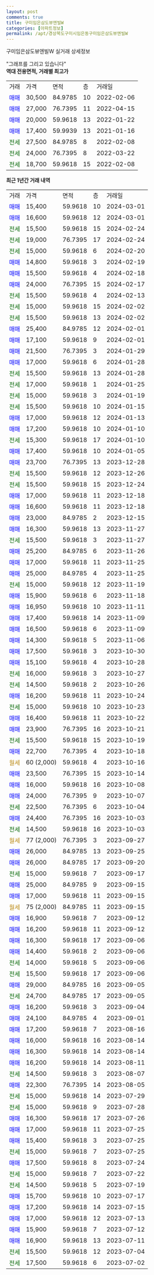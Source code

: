 ```yaml
---
layout: post
comments: true
title: 구미임은삼도뷰엔빌W
categories: [아파트정보]
permalink: /apt/경상북도구미시임은동구미임은삼도뷰엔빌W
---
```


구미임은삼도뷰엔빌W 실거래 상세정보

<script type="text/javascript">
  google.charts.load('current', {'packages':['line', 'corechart']});
  google.charts.setOnLoadCallback(drawChart);

  function drawChart() {
    var data = new google.visualization.DataTable();
    data.addColumn('date', '거래일');
    data.addColumn('number', "매매");
    data.addColumn('number', "전세");
    data.addColumn('number', "전매");

    data.addRows([[new Date(Date.parse("2024-03-01")), 15400, null, null], [new Date(Date.parse("2024-03-01")), 16600, null, null], [new Date(Date.parse("2024-02-24")), null, 15500, null], [new Date(Date.parse("2024-02-24")), null, 19000, null], [new Date(Date.parse("2024-02-20")), null, 15000, null], [new Date(Date.parse("2024-02-19")), 14800, null, null], [new Date(Date.parse("2024-02-18")), 15500, null, null], [new Date(Date.parse("2024-02-17")), 24000, null, null], [new Date(Date.parse("2024-02-13")), null, 15500, null], [new Date(Date.parse("2024-02-02")), null, 15000, null], [new Date(Date.parse("2024-02-02")), null, 15500, null], [new Date(Date.parse("2024-02-01")), 25400, null, null], [new Date(Date.parse("2024-02-01")), 17100, null, null], [new Date(Date.parse("2024-01-29")), 21500, null, null], [new Date(Date.parse("2024-01-28")), 17000, null, null], [new Date(Date.parse("2024-01-28")), null, 15500, null], [new Date(Date.parse("2024-01-25")), null, 17000, null], [new Date(Date.parse("2024-01-19")), null, 15000, null], [new Date(Date.parse("2024-01-15")), null, 15500, null], [new Date(Date.parse("2024-01-13")), 17000, null, null], [new Date(Date.parse("2024-01-10")), 17200, null, null], [new Date(Date.parse("2024-01-10")), null, 15300, null], [new Date(Date.parse("2024-01-05")), 17400, null, null], [new Date(Date.parse("2023-12-28")), 23700, null, null], [new Date(Date.parse("2023-12-26")), null, 15500, null], [new Date(Date.parse("2023-12-24")), null, 15500, null], [new Date(Date.parse("2023-12-18")), 17000, null, null], [new Date(Date.parse("2023-12-18")), 16600, null, null], [new Date(Date.parse("2023-12-15")), 23000, null, null], [new Date(Date.parse("2023-11-27")), 16300, null, null], [new Date(Date.parse("2023-11-27")), null, 15500, null], [new Date(Date.parse("2023-11-26")), 25200, null, null], [new Date(Date.parse("2023-11-25")), 17000, null, null], [new Date(Date.parse("2023-11-25")), 25000, null, null], [new Date(Date.parse("2023-11-19")), null, 15000, null], [new Date(Date.parse("2023-11-18")), 15900, null, null], [new Date(Date.parse("2023-11-11")), 16950, null, null], [new Date(Date.parse("2023-11-09")), 17400, null, null], [new Date(Date.parse("2023-11-09")), 16500, null, null], [new Date(Date.parse("2023-11-06")), 14300, null, null], [new Date(Date.parse("2023-10-30")), 17500, null, null], [new Date(Date.parse("2023-10-28")), 15100, null, null], [new Date(Date.parse("2023-10-27")), null, 16000, null], [new Date(Date.parse("2023-10-26")), null, 14500, null], [new Date(Date.parse("2023-10-24")), 16200, null, null], [new Date(Date.parse("2023-10-23")), null, 15000, null], [new Date(Date.parse("2023-10-22")), 16400, null, null], [new Date(Date.parse("2023-10-21")), 23900, null, null], [new Date(Date.parse("2023-10-19")), null, 15500, null], [new Date(Date.parse("2023-10-18")), 22700, null, null], [new Date(Date.parse("2023-10-16")), null, null, null], [new Date(Date.parse("2023-10-14")), 23500, null, null], [new Date(Date.parse("2023-10-08")), 16000, null, null], [new Date(Date.parse("2023-10-07")), 24000, null, null], [new Date(Date.parse("2023-10-04")), null, 22500, null], [new Date(Date.parse("2023-10-03")), 24400, null, null], [new Date(Date.parse("2023-10-03")), null, 14500, null], [new Date(Date.parse("2023-09-27")), null, null, null], [new Date(Date.parse("2023-09-25")), 26000, null, null], [new Date(Date.parse("2023-09-20")), 26000, null, null], [new Date(Date.parse("2023-09-17")), null, 15000, null], [new Date(Date.parse("2023-09-15")), 25000, null, null], [new Date(Date.parse("2023-09-15")), 17000, null, null], [new Date(Date.parse("2023-09-15")), null, null, null], [new Date(Date.parse("2023-09-12")), 16900, null, null], [new Date(Date.parse("2023-09-12")), 16200, null, null], [new Date(Date.parse("2023-09-06")), 16300, null, null], [new Date(Date.parse("2023-09-06")), 14400, null, null], [new Date(Date.parse("2023-09-06")), null, 14000, null], [new Date(Date.parse("2023-09-06")), null, 15500, null], [new Date(Date.parse("2023-09-05")), 29000, null, null], [new Date(Date.parse("2023-09-05")), null, 24700, null], [new Date(Date.parse("2023-09-04")), 16200, null, null], [new Date(Date.parse("2023-09-01")), 24100, null, null], [new Date(Date.parse("2023-08-16")), 17200, null, null], [new Date(Date.parse("2023-08-14")), 16000, null, null], [new Date(Date.parse("2023-08-14")), 16300, null, null], [new Date(Date.parse("2023-08-11")), 16200, null, null], [new Date(Date.parse("2023-08-07")), null, 14500, null], [new Date(Date.parse("2023-08-05")), 22300, null, null], [new Date(Date.parse("2023-07-29")), null, 15000, null], [new Date(Date.parse("2023-07-28")), null, 15000, null], [new Date(Date.parse("2023-07-26")), 16300, null, null], [new Date(Date.parse("2023-07-25")), 17000, null, null], [new Date(Date.parse("2023-07-25")), 15400, null, null], [new Date(Date.parse("2023-07-25")), null, 15000, null], [new Date(Date.parse("2023-07-24")), 17500, null, null], [new Date(Date.parse("2023-07-22")), null, 15000, null], [new Date(Date.parse("2023-07-19")), null, 14500, null], [new Date(Date.parse("2023-07-17")), 15700, null, null], [new Date(Date.parse("2023-07-15")), 17200, null, null], [new Date(Date.parse("2023-07-13")), 17000, null, null], [new Date(Date.parse("2023-07-12")), 15900, null, null], [new Date(Date.parse("2023-07-11")), 16900, null, null], [new Date(Date.parse("2023-07-04")), null, 15500, null], [new Date(Date.parse("2023-07-02")), null, 17500, null]]);

    var options = {
      hAxis: {
        format: 'yyyy/MM/dd'
      },    
      lineWidth: 0,
      pointsVisible: true,    
      title: '최근 1년간 유형별 실거래가 분포',
      legend: { position: 'bottom' }
    };

    var formatter = new google.visualization.NumberFormat({pattern:'###,###'} );
    formatter.format(data, 1);
    formatter.format(data, 2);
    
    setTimeout(function() {
        var chart = new google.visualization.LineChart(document.getElementById('columnchart_material'));
        chart.draw(data, (options));
        document.getElementById('loading').style.display = 'none';
    }, 200);
  }
</script>


<div id="loading" style="z-index:20; display: block; margin-left: 0px">"그래프를 그리고 있습니다"</div>
<div id="columnchart_material" style="width: 95%; margin-left: 0px; display: block"></div>
<!-- contents start -->
<b>역대 전용면적, 거래별 최고가</b>
<table class="sortable">
    <tr>
      <td>거래</td>
      <td>가격</td>
      <td>면적</td>
      <td>층</td>
      <td>거래일</td>
    </tr>
        <tr>
          <td><a style="color: blue">매매</a></td>
          <td>30,500</td>
          <td>84.9785</td>
          <td>10</td>
          <td>2022-02-06</td>
        </tr>            <tr>
          <td><a style="color: blue">매매</a></td>
          <td>27,000</td>
          <td>76.7395</td>
          <td>11</td>
          <td>2022-04-15</td>
        </tr>            <tr>
          <td><a style="color: blue">매매</a></td>
          <td>20,000</td>
          <td>59.9618</td>
          <td>13</td>
          <td>2022-01-22</td>
        </tr>            <tr>
          <td><a style="color: blue">매매</a></td>
          <td>17,400</td>
          <td>59.9939</td>
          <td>13</td>
          <td>2021-01-16</td>
        </tr>        
        <tr>
              <td><a style="color: darkgreen">전세</a></td>
              <td>27,500</td>
              <td>84.9785</td>
              <td>8</td>
              <td>2022-02-08</td>
            </tr>            <tr>
              <td><a style="color: darkgreen">전세</a></td>
              <td>24,000</td>
              <td>76.7395</td>
              <td>8</td>
              <td>2022-03-22</td>
            </tr>            <tr>
              <td><a style="color: darkgreen">전세</a></td>
              <td>18,700</td>
              <td>59.9618</td>
              <td>15</td>
              <td>2022-02-08</td>
            </tr>        
    
</table>

<b>최근 1년간 거래 내역</b>

<table class="sortable">
    <tr>
      <td>거래</td>
      <td>가격</td>
      <td>면적</td>
      <td>층</td>
      <td>거래일</td>
    </tr>
    <tr>
      <td><a style="color: blue">매매</a></td>
      <td>15,400</td>
      <td>59.9618</td>
      <td>10</td>
      <td>2024-03-01</td>
    </tr>          <tr>
      <td><a style="color: blue">매매</a></td>
      <td>16,600</td>
      <td>59.9618</td>
      <td>12</td>
      <td>2024-03-01</td>
    </tr>          <tr>
      <td><a style="color: darkgreen">전세</a></td>
      <td>15,500</td>
      <td>59.9618</td>
      <td>15</td>
      <td>2024-02-24</td>
    </tr>          <tr>
      <td><a style="color: darkgreen">전세</a></td>
      <td>19,000</td>
      <td>76.7395</td>
      <td>17</td>
      <td>2024-02-24</td>
    </tr>          <tr>
      <td><a style="color: darkgreen">전세</a></td>
      <td>15,000</td>
      <td>59.9618</td>
      <td>6</td>
      <td>2024-02-20</td>
    </tr>          <tr>
      <td><a style="color: blue">매매</a></td>
      <td>14,800</td>
      <td>59.9618</td>
      <td>3</td>
      <td>2024-02-19</td>
    </tr>          <tr>
      <td><a style="color: blue">매매</a></td>
      <td>15,500</td>
      <td>59.9618</td>
      <td>4</td>
      <td>2024-02-18</td>
    </tr>          <tr>
      <td><a style="color: blue">매매</a></td>
      <td>24,000</td>
      <td>76.7395</td>
      <td>15</td>
      <td>2024-02-17</td>
    </tr>          <tr>
      <td><a style="color: darkgreen">전세</a></td>
      <td>15,500</td>
      <td>59.9618</td>
      <td>4</td>
      <td>2024-02-13</td>
    </tr>          <tr>
      <td><a style="color: darkgreen">전세</a></td>
      <td>15,000</td>
      <td>59.9618</td>
      <td>15</td>
      <td>2024-02-02</td>
    </tr>          <tr>
      <td><a style="color: darkgreen">전세</a></td>
      <td>15,500</td>
      <td>59.9618</td>
      <td>13</td>
      <td>2024-02-02</td>
    </tr>          <tr>
      <td><a style="color: blue">매매</a></td>
      <td>25,400</td>
      <td>84.9785</td>
      <td>12</td>
      <td>2024-02-01</td>
    </tr>          <tr>
      <td><a style="color: blue">매매</a></td>
      <td>17,100</td>
      <td>59.9618</td>
      <td>9</td>
      <td>2024-02-01</td>
    </tr>          <tr>
      <td><a style="color: blue">매매</a></td>
      <td>21,500</td>
      <td>76.7395</td>
      <td>3</td>
      <td>2024-01-29</td>
    </tr>          <tr>
      <td><a style="color: blue">매매</a></td>
      <td>17,000</td>
      <td>59.9618</td>
      <td>6</td>
      <td>2024-01-28</td>
    </tr>          <tr>
      <td><a style="color: darkgreen">전세</a></td>
      <td>15,500</td>
      <td>59.9618</td>
      <td>13</td>
      <td>2024-01-28</td>
    </tr>          <tr>
      <td><a style="color: darkgreen">전세</a></td>
      <td>17,000</td>
      <td>59.9618</td>
      <td>1</td>
      <td>2024-01-25</td>
    </tr>          <tr>
      <td><a style="color: darkgreen">전세</a></td>
      <td>15,000</td>
      <td>59.9618</td>
      <td>3</td>
      <td>2024-01-19</td>
    </tr>          <tr>
      <td><a style="color: darkgreen">전세</a></td>
      <td>15,500</td>
      <td>59.9618</td>
      <td>10</td>
      <td>2024-01-15</td>
    </tr>          <tr>
      <td><a style="color: blue">매매</a></td>
      <td>17,000</td>
      <td>59.9618</td>
      <td>12</td>
      <td>2024-01-13</td>
    </tr>          <tr>
      <td><a style="color: blue">매매</a></td>
      <td>17,200</td>
      <td>59.9618</td>
      <td>10</td>
      <td>2024-01-10</td>
    </tr>          <tr>
      <td><a style="color: darkgreen">전세</a></td>
      <td>15,300</td>
      <td>59.9618</td>
      <td>17</td>
      <td>2024-01-10</td>
    </tr>          <tr>
      <td><a style="color: blue">매매</a></td>
      <td>17,400</td>
      <td>59.9618</td>
      <td>10</td>
      <td>2024-01-05</td>
    </tr>          <tr>
      <td><a style="color: blue">매매</a></td>
      <td>23,700</td>
      <td>76.7395</td>
      <td>13</td>
      <td>2023-12-28</td>
    </tr>          <tr>
      <td><a style="color: darkgreen">전세</a></td>
      <td>15,500</td>
      <td>59.9618</td>
      <td>12</td>
      <td>2023-12-26</td>
    </tr>          <tr>
      <td><a style="color: darkgreen">전세</a></td>
      <td>15,500</td>
      <td>59.9618</td>
      <td>15</td>
      <td>2023-12-24</td>
    </tr>          <tr>
      <td><a style="color: blue">매매</a></td>
      <td>17,000</td>
      <td>59.9618</td>
      <td>11</td>
      <td>2023-12-18</td>
    </tr>          <tr>
      <td><a style="color: blue">매매</a></td>
      <td>16,600</td>
      <td>59.9618</td>
      <td>11</td>
      <td>2023-12-18</td>
    </tr>          <tr>
      <td><a style="color: blue">매매</a></td>
      <td>23,000</td>
      <td>84.9785</td>
      <td>2</td>
      <td>2023-12-15</td>
    </tr>          <tr>
      <td><a style="color: blue">매매</a></td>
      <td>16,300</td>
      <td>59.9618</td>
      <td>13</td>
      <td>2023-11-27</td>
    </tr>          <tr>
      <td><a style="color: darkgreen">전세</a></td>
      <td>15,500</td>
      <td>59.9618</td>
      <td>3</td>
      <td>2023-11-27</td>
    </tr>          <tr>
      <td><a style="color: blue">매매</a></td>
      <td>25,200</td>
      <td>84.9785</td>
      <td>6</td>
      <td>2023-11-26</td>
    </tr>          <tr>
      <td><a style="color: blue">매매</a></td>
      <td>17,000</td>
      <td>59.9618</td>
      <td>11</td>
      <td>2023-11-25</td>
    </tr>          <tr>
      <td><a style="color: blue">매매</a></td>
      <td>25,000</td>
      <td>84.9785</td>
      <td>4</td>
      <td>2023-11-25</td>
    </tr>          <tr>
      <td><a style="color: darkgreen">전세</a></td>
      <td>15,000</td>
      <td>59.9618</td>
      <td>12</td>
      <td>2023-11-19</td>
    </tr>          <tr>
      <td><a style="color: blue">매매</a></td>
      <td>15,900</td>
      <td>59.9618</td>
      <td>6</td>
      <td>2023-11-18</td>
    </tr>          <tr>
      <td><a style="color: blue">매매</a></td>
      <td>16,950</td>
      <td>59.9618</td>
      <td>10</td>
      <td>2023-11-11</td>
    </tr>          <tr>
      <td><a style="color: blue">매매</a></td>
      <td>17,400</td>
      <td>59.9618</td>
      <td>14</td>
      <td>2023-11-09</td>
    </tr>          <tr>
      <td><a style="color: blue">매매</a></td>
      <td>16,500</td>
      <td>59.9618</td>
      <td>6</td>
      <td>2023-11-09</td>
    </tr>          <tr>
      <td><a style="color: blue">매매</a></td>
      <td>14,300</td>
      <td>59.9618</td>
      <td>5</td>
      <td>2023-11-06</td>
    </tr>          <tr>
      <td><a style="color: blue">매매</a></td>
      <td>17,500</td>
      <td>59.9618</td>
      <td>3</td>
      <td>2023-10-30</td>
    </tr>          <tr>
      <td><a style="color: blue">매매</a></td>
      <td>15,100</td>
      <td>59.9618</td>
      <td>4</td>
      <td>2023-10-28</td>
    </tr>          <tr>
      <td><a style="color: darkgreen">전세</a></td>
      <td>16,000</td>
      <td>59.9618</td>
      <td>3</td>
      <td>2023-10-27</td>
    </tr>          <tr>
      <td><a style="color: darkgreen">전세</a></td>
      <td>14,500</td>
      <td>59.9618</td>
      <td>2</td>
      <td>2023-10-26</td>
    </tr>          <tr>
      <td><a style="color: blue">매매</a></td>
      <td>16,200</td>
      <td>59.9618</td>
      <td>11</td>
      <td>2023-10-24</td>
    </tr>          <tr>
      <td><a style="color: darkgreen">전세</a></td>
      <td>15,000</td>
      <td>59.9618</td>
      <td>10</td>
      <td>2023-10-23</td>
    </tr>          <tr>
      <td><a style="color: blue">매매</a></td>
      <td>16,400</td>
      <td>59.9618</td>
      <td>11</td>
      <td>2023-10-22</td>
    </tr>          <tr>
      <td><a style="color: blue">매매</a></td>
      <td>23,900</td>
      <td>76.7395</td>
      <td>16</td>
      <td>2023-10-21</td>
    </tr>          <tr>
      <td><a style="color: darkgreen">전세</a></td>
      <td>15,500</td>
      <td>59.9618</td>
      <td>15</td>
      <td>2023-10-19</td>
    </tr>          <tr>
      <td><a style="color: blue">매매</a></td>
      <td>22,700</td>
      <td>76.7395</td>
      <td>4</td>
      <td>2023-10-18</td>
    </tr>          <tr>
      <td><a style="color: darkgoldenrod">월세</a></td>
      <td>60 (2,000)</td>
      <td>59.9618</td>
      <td>4</td>
      <td>2023-10-16</td>
    </tr>          <tr>
      <td><a style="color: blue">매매</a></td>
      <td>23,500</td>
      <td>76.7395</td>
      <td>15</td>
      <td>2023-10-14</td>
    </tr>          <tr>
      <td><a style="color: blue">매매</a></td>
      <td>16,000</td>
      <td>59.9618</td>
      <td>16</td>
      <td>2023-10-08</td>
    </tr>          <tr>
      <td><a style="color: blue">매매</a></td>
      <td>24,000</td>
      <td>76.7395</td>
      <td>9</td>
      <td>2023-10-07</td>
    </tr>          <tr>
      <td><a style="color: darkgreen">전세</a></td>
      <td>22,500</td>
      <td>76.7395</td>
      <td>6</td>
      <td>2023-10-04</td>
    </tr>          <tr>
      <td><a style="color: blue">매매</a></td>
      <td>24,400</td>
      <td>76.7395</td>
      <td>16</td>
      <td>2023-10-03</td>
    </tr>          <tr>
      <td><a style="color: darkgreen">전세</a></td>
      <td>14,500</td>
      <td>59.9618</td>
      <td>16</td>
      <td>2023-10-03</td>
    </tr>          <tr>
      <td><a style="color: darkgoldenrod">월세</a></td>
      <td>77 (2,000)</td>
      <td>76.7395</td>
      <td>3</td>
      <td>2023-09-27</td>
    </tr>          <tr>
      <td><a style="color: blue">매매</a></td>
      <td>26,000</td>
      <td>84.9785</td>
      <td>13</td>
      <td>2023-09-25</td>
    </tr>          <tr>
      <td><a style="color: blue">매매</a></td>
      <td>26,000</td>
      <td>84.9785</td>
      <td>17</td>
      <td>2023-09-20</td>
    </tr>          <tr>
      <td><a style="color: darkgreen">전세</a></td>
      <td>15,000</td>
      <td>59.9618</td>
      <td>7</td>
      <td>2023-09-17</td>
    </tr>          <tr>
      <td><a style="color: blue">매매</a></td>
      <td>25,000</td>
      <td>84.9785</td>
      <td>9</td>
      <td>2023-09-15</td>
    </tr>          <tr>
      <td><a style="color: blue">매매</a></td>
      <td>17,000</td>
      <td>59.9618</td>
      <td>11</td>
      <td>2023-09-15</td>
    </tr>          <tr>
      <td><a style="color: darkgoldenrod">월세</a></td>
      <td>75 (2,000)</td>
      <td>84.9785</td>
      <td>11</td>
      <td>2023-09-15</td>
    </tr>          <tr>
      <td><a style="color: blue">매매</a></td>
      <td>16,900</td>
      <td>59.9618</td>
      <td>7</td>
      <td>2023-09-12</td>
    </tr>          <tr>
      <td><a style="color: blue">매매</a></td>
      <td>16,200</td>
      <td>59.9618</td>
      <td>11</td>
      <td>2023-09-12</td>
    </tr>          <tr>
      <td><a style="color: blue">매매</a></td>
      <td>16,300</td>
      <td>59.9618</td>
      <td>17</td>
      <td>2023-09-06</td>
    </tr>          <tr>
      <td><a style="color: blue">매매</a></td>
      <td>14,400</td>
      <td>59.9618</td>
      <td>2</td>
      <td>2023-09-06</td>
    </tr>          <tr>
      <td><a style="color: darkgreen">전세</a></td>
      <td>14,000</td>
      <td>59.9618</td>
      <td>5</td>
      <td>2023-09-06</td>
    </tr>          <tr>
      <td><a style="color: darkgreen">전세</a></td>
      <td>15,500</td>
      <td>59.9618</td>
      <td>17</td>
      <td>2023-09-06</td>
    </tr>          <tr>
      <td><a style="color: blue">매매</a></td>
      <td>29,000</td>
      <td>84.9785</td>
      <td>16</td>
      <td>2023-09-05</td>
    </tr>          <tr>
      <td><a style="color: darkgreen">전세</a></td>
      <td>24,700</td>
      <td>84.9785</td>
      <td>17</td>
      <td>2023-09-05</td>
    </tr>          <tr>
      <td><a style="color: blue">매매</a></td>
      <td>16,200</td>
      <td>59.9618</td>
      <td>3</td>
      <td>2023-09-04</td>
    </tr>          <tr>
      <td><a style="color: blue">매매</a></td>
      <td>24,100</td>
      <td>84.9785</td>
      <td>4</td>
      <td>2023-09-01</td>
    </tr>          <tr>
      <td><a style="color: blue">매매</a></td>
      <td>17,200</td>
      <td>59.9618</td>
      <td>7</td>
      <td>2023-08-16</td>
    </tr>          <tr>
      <td><a style="color: blue">매매</a></td>
      <td>16,000</td>
      <td>59.9618</td>
      <td>16</td>
      <td>2023-08-14</td>
    </tr>          <tr>
      <td><a style="color: blue">매매</a></td>
      <td>16,300</td>
      <td>59.9618</td>
      <td>14</td>
      <td>2023-08-14</td>
    </tr>          <tr>
      <td><a style="color: blue">매매</a></td>
      <td>16,200</td>
      <td>59.9618</td>
      <td>14</td>
      <td>2023-08-11</td>
    </tr>          <tr>
      <td><a style="color: darkgreen">전세</a></td>
      <td>14,500</td>
      <td>59.9618</td>
      <td>3</td>
      <td>2023-08-07</td>
    </tr>          <tr>
      <td><a style="color: blue">매매</a></td>
      <td>22,300</td>
      <td>76.7395</td>
      <td>14</td>
      <td>2023-08-05</td>
    </tr>          <tr>
      <td><a style="color: darkgreen">전세</a></td>
      <td>15,000</td>
      <td>59.9618</td>
      <td>14</td>
      <td>2023-07-29</td>
    </tr>          <tr>
      <td><a style="color: darkgreen">전세</a></td>
      <td>15,000</td>
      <td>59.9618</td>
      <td>9</td>
      <td>2023-07-28</td>
    </tr>          <tr>
      <td><a style="color: blue">매매</a></td>
      <td>16,300</td>
      <td>59.9618</td>
      <td>17</td>
      <td>2023-07-26</td>
    </tr>          <tr>
      <td><a style="color: blue">매매</a></td>
      <td>17,000</td>
      <td>59.9618</td>
      <td>11</td>
      <td>2023-07-25</td>
    </tr>          <tr>
      <td><a style="color: blue">매매</a></td>
      <td>15,400</td>
      <td>59.9618</td>
      <td>3</td>
      <td>2023-07-25</td>
    </tr>          <tr>
      <td><a style="color: darkgreen">전세</a></td>
      <td>15,000</td>
      <td>59.9618</td>
      <td>7</td>
      <td>2023-07-25</td>
    </tr>          <tr>
      <td><a style="color: blue">매매</a></td>
      <td>17,500</td>
      <td>59.9618</td>
      <td>8</td>
      <td>2023-07-24</td>
    </tr>          <tr>
      <td><a style="color: darkgreen">전세</a></td>
      <td>15,000</td>
      <td>59.9618</td>
      <td>7</td>
      <td>2023-07-22</td>
    </tr>          <tr>
      <td><a style="color: darkgreen">전세</a></td>
      <td>14,500</td>
      <td>59.9618</td>
      <td>5</td>
      <td>2023-07-19</td>
    </tr>          <tr>
      <td><a style="color: blue">매매</a></td>
      <td>15,700</td>
      <td>59.9618</td>
      <td>10</td>
      <td>2023-07-17</td>
    </tr>          <tr>
      <td><a style="color: blue">매매</a></td>
      <td>17,200</td>
      <td>59.9618</td>
      <td>14</td>
      <td>2023-07-15</td>
    </tr>          <tr>
      <td><a style="color: blue">매매</a></td>
      <td>17,000</td>
      <td>59.9618</td>
      <td>12</td>
      <td>2023-07-13</td>
    </tr>          <tr>
      <td><a style="color: blue">매매</a></td>
      <td>15,900</td>
      <td>59.9618</td>
      <td>7</td>
      <td>2023-07-12</td>
    </tr>          <tr>
      <td><a style="color: blue">매매</a></td>
      <td>16,900</td>
      <td>59.9618</td>
      <td>13</td>
      <td>2023-07-11</td>
    </tr>          <tr>
      <td><a style="color: darkgreen">전세</a></td>
      <td>15,500</td>
      <td>59.9618</td>
      <td>12</td>
      <td>2023-07-04</td>
    </tr>          <tr>
      <td><a style="color: darkgreen">전세</a></td>
      <td>17,500</td>
      <td>59.9618</td>
      <td>6</td>
      <td>2023-07-02</td>
    </tr>      </table>
<!-- contents end -->    

